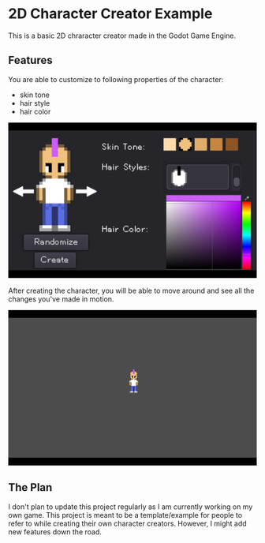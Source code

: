 # 2D Character Creator Example
This is a basic 2D chraracter creator made in the Godot Game Engine.  

## Features
You are able to customize to following properties of the character:  
  - skin tone
  - hair style
  - hair color

![screenshot](screenshot.png)

After creating the character, you will be able to move around and see all the changes you've made in motion.

![screenshot2](screenshot2.png)


## The Plan
I don't plan to update this project regularly as I am currently working on my own game. This project is meant to be a template/example for people to refer to while creating their own character creators. However, I might add new features down the road.
